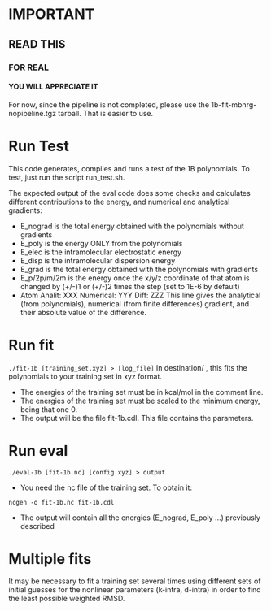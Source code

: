 # IMPORTANT
## READ THIS
### FOR REAL
#### YOU WILL APPRECIATE IT
For now, since the pipeline is not completed, please use the 1b-fit-mbnrg-nopipeline.tgz tarball. That is easier to use.

# Run Test
This code generates, compiles and runs a test of the 1B polynomials.
To test, just run the script run_test.sh.

The expected output of the eval code does some checks and calculates different
contributions to the energy, and numerical and analytical gradients:
 - E_nograd is the total energy obtained with the polynomials without 
   gradients
 - E_poly is the energy ONLY from the polynomials 
 - E_elec is the intramolecular electrostatic energy
 - E_disp is the intramolecular dispersion energy
 - E_grad is the total energy obtained with the polynomials with gradients
 - E_p/2p/m/2m is the energy once the x/y/z coordinate of that atom is changed
   by (+/-)1 or (+/-)2 times the step (set to 1E-6 by default)
 - Atom   Analit: XXX Numerical: YYY Diff: ZZZ 
   This line gives the analytical (from polynomials), numerical (from finite
   differences) gradient, and their absolute value of the difference.

# Run fit
 `./fit-1b [training_set.xyz] > [log_file]`
 In destination/ , this fits the polynomials to your training set in xyz format.
 - The energies of the training set must be in kcal/mol in the comment line.
 - The energies of the training set must be scaled to the minimum energy, being
   that one 0.
 - The output will be the file fit-1b.cdl. This file contains the parameters.

# Run eval
 `./eval-1b [fit-1b.nc] [config.xyz] > output`
 - You need the nc file of the training set. To obtain it:
 ```
 ncgen -o fit-1b.nc fit-1b.cdl
 ```
 - The output will contain all the energies (E_nograd, E_poly ...) previously described

# Multiple fits

It may be necessary to fit a training set several times using different sets of initial guesses for the nonlinear parameters (k-intra, d-intra) in order to find the least possible weighted RMSD.
